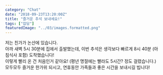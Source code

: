 ```yaml
---
category: "Chat"
date: "2018-09-23T13:20:00Z"
title: "즐거운 추석 보내세요!"
tags: ["잡담"]
featuredImage: "../03/images.formatted.png"
---
```

저는 친가가 논산에 있습니다.  
아까 새벽 5시 30분에 집에서 출발했는데, 이번 추석은 생각보다 빠르게 8시 40분 (아침식사 포함) 도착했습니다!  
이렇게 빨리 온 건 처음인거 같아요! (평년 명절에는 빨라도 5시간? 정도 걸렸습니다.)  
모두모두 즐거운 한가위 되시고, 연휴동안 가족들과 좋은 시간을 보내시길 빕니다!